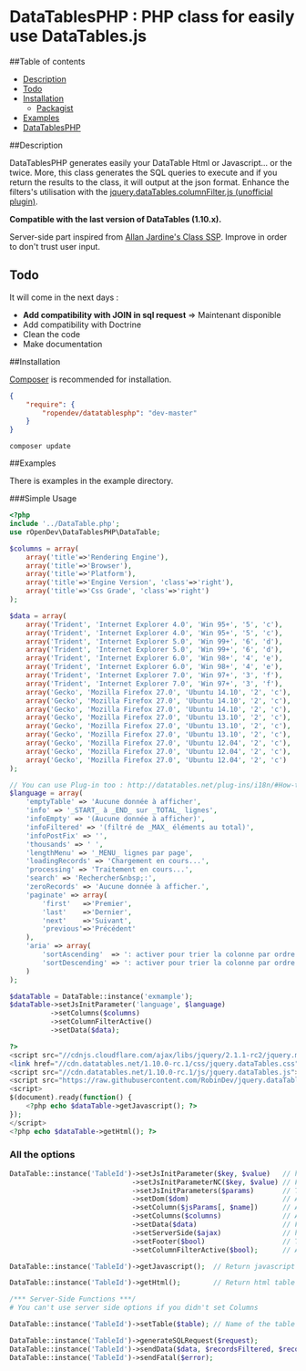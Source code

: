 DataTablesPHP : PHP class for easily use DataTables.js
================================================

##Table of contents
* [Description](#description)
* [Todo](#todo)
* [Installation](#installation)
    * [Packagist](https://packagist.org/packages/ropendev/datatablesphp)
* [Examples](#examples)
* [DataTablesPHP](http://www.robin-d.fr/DataTablesPHP/)

##Description

DataTablesPHP generates easily your DataTable Html or Javascript... or the twice. More, this class generates the SQL queries to execute and if you return the results to the class, it will output at the json format. Enhance the filters's utilisation with the [jquery.dataTables.columnFilter.js (unofficial plugin)](https://github.com/RobinDev/jquery.dataTables.columnFilter.js).

**Compatible with the last version of DataTables (1.10.x).**

Server-side part inspired from [Allan Jardine's Class SSP](https://github.com/DataTables/DataTables/blob/master/examples/server_side/scripts/ssp.class.php). Improve in order to don't trust user input.

## Todo
It will come in the next days :
* **Add compatibility with JOIN in sql request** => Maintenant disponible
* Add compatibility with Doctrine
* Clean the code
* Make documentation

##Installation

[Composer](http://getcomposer.org) is recommended for installation.
```json
{
    "require": {
        "ropendev/datatablesphp": "dev-master"
    }
}
```
```
composer update
```

##Examples

There is examples in the example directory.

###Simple Usage
```php
<?php
include '../DataTable.php';
use rOpenDev\DataTablesPHP\DataTable;

$columns = array(
	array('title'=>'Rendering Engine'),
	array('title'=>'Browser'),
	array('title'=>'Platform'),
	array('title'=>'Engine Version', 'class'=>'right'),
	array('title'=>'Css Grade', 'class'=>'right')
);

$data = array(
	array('Trident', 'Internet Explorer 4.0', 'Win 95+', '5', 'c'),
	array('Trident', 'Internet Explorer 4.0', 'Win 95+', '5', 'c'),
	array('Trident', 'Internet Explorer 5.0', 'Win 99+', '6', 'd'),
	array('Trident', 'Internet Explorer 5.0', 'Win 99+', '6', 'd'),
	array('Trident', 'Internet Explorer 6.0', 'Win 98+', '4', 'e'),
	array('Trident', 'Internet Explorer 6.0', 'Win 98+', '4', 'e'),
	array('Trident', 'Internet Explorer 7.0', 'Win 97+', '3', 'f'),
	array('Trident', 'Internet Explorer 7.0', 'Win 97+', '3', 'f'),
	array('Gecko', 'Mozilla Firefox 27.0', 'Ubuntu 14.10', '2', 'c'),
	array('Gecko', 'Mozilla Firefox 27.0', 'Ubuntu 14.10', '2', 'c'),
	array('Gecko', 'Mozilla Firefox 27.0', 'Ubuntu 14.10', '2', 'c'),
	array('Gecko', 'Mozilla Firefox 27.0', 'Ubuntu 13.10', '2', 'c'),
	array('Gecko', 'Mozilla Firefox 27.0', 'Ubuntu 13.10', '2', 'c'),
	array('Gecko', 'Mozilla Firefox 27.0', 'Ubuntu 13.10', '2', 'c'),
	array('Gecko', 'Mozilla Firefox 27.0', 'Ubuntu 12.04', '2', 'c'),
	array('Gecko', 'Mozilla Firefox 27.0', 'Ubuntu 12.04', '2', 'c'),
	array('Gecko', 'Mozilla Firefox 27.0', 'Ubuntu 12.04', '2', 'c')
);

// You can use Plug-in too : http://datatables.net/plug-ins/i18n/#How-to-use
$language = array(
	'emptyTable' => 'Aucune donnée à afficher',
	'info' => '_START_ à _END_ sur _TOTAL_ lignes',
	'infoEmpty' => '(Aucune donnée à afficher)',
	'infoFiltered' => '(filtré de _MAX_ éléments au total)',
	'infoPostFix' => '',
	'thousands' => ' ',
	'lengthMenu' => '_MENU_ lignes par page',
	'loadingRecords' => 'Chargement en cours...',
	'processing' => 'Traitement en cours...',
	'search' => 'Rechercher&nbsp;:',
	'zeroRecords' => 'Aucune donnée à afficher.',
	'paginate' => array(
		'first'   =>'Premier',
		'last'    =>'Dernier',
		'next'    =>'Suivant',
		'previous'=>'Précédent'
	),
	'aria' => array(
		'sortAscending'  => ': activer pour trier la colonne par ordre croissant',
		'sortDescending' => ': activer pour trier la colonne par ordre décroissant'
	)
);

$dataTable = DataTable::instance('exmample');
$dataTable->setJsInitParameter('language', $language)
          ->setColumns($columns)
          ->setColumnFilterActive()
          ->setData($data);

?>
<script src="//cdnjs.cloudflare.com/ajax/libs/jquery/2.1.1-rc2/jquery.min.js"></script>
<link href="//cdn.datatables.net/1.10.0-rc.1/css/jquery.dataTables.css" rel="stylesheet">
<script src="//cdn.datatables.net/1.10.0-rc.1/js/jquery.dataTables.js"></script>
<script src="https://raw.githubusercontent.com/RobinDev/jquery.dataTables.columnFilter.js/master/jquery.dataTables.columnFilter.js"></script>
<script>
$(document).ready(function() {
	<?php echo $dataTable->getJavascript(); ?>
});
</script>
<?php echo $dataTable->getHtml(); ?>
```

### All the options
```php
DataTable::instance('TableId')->setJsInitParameter($key, $value)   // http://datatables.net/reference/option/
                              ->setJsInitParameterNC($key, $value) // For set in the value a javascript function
                              ->setJsInitParameters($params)       // To set all params in one time
                              ->setDom($dom)                       // Alias for setJsInitParameter('dom', $dom)
                              ->setColumn($jsParams[, $name])      // Add a column and there options to the table
                              ->setColumns($columns)               // Add columns
                              ->setData($data)                     // For not server-side table wich have data in a php array
                              ->setServerSide($ajax)               // http://datatables.net/reference/option/ajax
                              ->setFooter($bool)                   // To generate tfoot with th empty when you will call getHtml
                              ->setColumnFilterActive($bool);      // Active the use of https://github.com/RobinDev/jquery.dataTables.columnFilter.js

DataTable::instance('TableId')->getJavascript();  // Return javascript string. It is not embeding JS Files from DataTables.js... only it activation

DataTable::instance('TableId')->getHtml();        // Return html table in a string

/*** Server-Side Functions ***/
# You can't use server side options if you didn't set Columns

DataTable::instance('TableId')->setTable($table); // Name of the table to query

DataTable::instance('TableId')->generateSQLRequest($request);                     // Generate 3 SQL queries to execute
DataTable::instance('TableId')->sendData($data, $recordsFiltered, $recordsTotal); // Output the json results
DataTable::instance('TableId')->sendFatal($error);                                // Output an error

```
